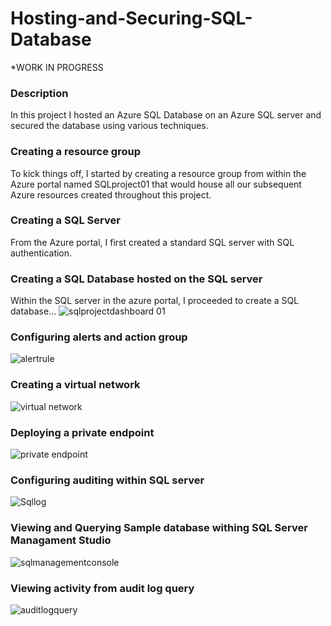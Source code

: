# Hosting-and-Securing-SQL-Database

*WORK IN PROGRESS

### Description
In this project I hosted an Azure SQL Database on an Azure SQL server and secured the database using various techniques.

### Creating a resource group
To kick things off, I started by creating a resource group from within the Azure portal named SQLproject01 that would house all our subsequent Azure resources created throughout this project.

### Creating a SQL Server
From the Azure portal, I first created a standard SQL server with SQL authentication.

### Creating a SQL Database hosted on the SQL server
Within the SQL server in the azure portal, I proceeded to create a SQL database...
![sqlprojectdashboard 01](https://github.com/LouisXB/Hosting-and-Securing-SQL-Database/assets/115196076/d79c30d9-fd23-416e-8666-19c23efc7f86)

### Configuring alerts and action group
![alertrule](https://github.com/LouisXB/Hosting-and-Securing-SQL-Database/assets/115196076/b697ff30-40ae-43f2-aa50-9936416c4fa1)

### Creating a virtual network
![virtual network](https://github.com/LouisXB/Hosting-and-Securing-SQL-Database/assets/115196076/7db0641a-b903-4df7-952f-8594606aa9a8)

### Deploying a private endpoint
![private endpoint](https://github.com/LouisXB/Hosting-and-Securing-SQL-Database/assets/115196076/f550a86d-98ee-42c0-a14e-9972d12fa859)

### Configuring auditing within SQL server
![Sqllog](https://github.com/LouisXB/Hosting-and-Securing-SQL-Database/assets/115196076/f49ff0bc-eb06-4673-84d1-3e29eee619c2)

### Viewing and Querying Sample database withing SQL Server Managament Studio
![sqlmanagementconsole](https://github.com/LouisXB/Hosting-and-Securing-SQL-Database/assets/115196076/c2660a3b-1a53-4c01-b408-8869e57c9436)

### Viewing activity from audit log query
![auditlogquery](https://github.com/LouisXB/Hosting-and-Securing-SQL-Database/assets/115196076/c7f1fc61-341a-42c5-a7dc-11444353a93a)




